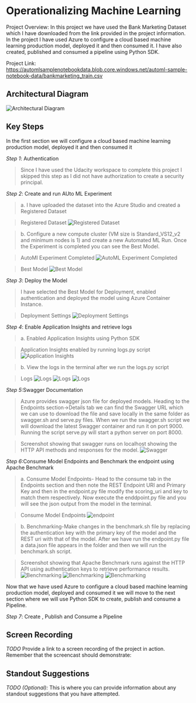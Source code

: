 
# Operationalizing Machine Learning

Project Overview: In this project we have used the Bank Marketing Dataset which I have downloaded from the link provided in the project information.
In the project I have used Azure to configure a cloud based machine learning production model, deployed it and then consumed it. I have also created, published and consumed a pipeline using Python SDK.

Project Link: https://automlsamplenotebookdata.blob.core.windows.net/automl-sample-notebook-data/bankmarketing_train.csv


## Architectural Diagram
 ![Architectural Diagram](https://github.com/webpagearshi/Operationalizing-ML/blob/master/starter_files/Images/Architectural%20Diagram.png "Architectural Diagram")

## Key Steps
In the first section we will configure a cloud based machine learning production model, deployed it and then consumed it

*Step 1*: Authentication
>Since I have used the Udacity workspace to complete this project I skipped this step as I did not have authorization to create a security principal.

*Step 2*: Create and run AUto ML Experiment

>a. I have uploaded the dataset into the Azure Studio and created a Registered Dataset

>Registered Dataset
>![Registered Dataset](https://github.com/webpagearshi/Operationalizing-ML/blob/master/starter_files/Images/Step1-Registered%20Dataset.JPG "Registered Dataset")

>b. Configure a new compute cluster (VM size is Standard_VS12_v2 and minimum nodes is 1) and create a new Automated ML Run. Once the Experiment is completed you can see the Best Model.

>AutoMl Experiment Completed
>![AutoML Experiment Completed](https://github.com/webpagearshi/Operationalizing-ML/blob/master/starter_files/Images/Step1-Experiment%20Completed.JPG "AutoML Experiment Completed")


>Best Model
>![Best Model](https://github.com/webpagearshi/Operationalizing-ML/blob/master/starter_files/Images/Step1-Best%20Model.JPG "Best Model-Voting Ensemble")


*Step 3*: Deploy the Model

>I have selected the Best Model for Deployment, enabled authentication and deployed the model using Azure Container Instance.

>Deployment Settings
>![Deployment Settings](https://github.com/webpagearshi/Operationalizing-ML/blob/master/starter_files/Images/Step3-Deploying%20the%20Model%20Settings.JPG "Deploying the Best Model")


*Step 4*: Enable Application Insights and retrieve logs

>a. Enabled Application Insights using Python SDK

>Application Insights enabled by running logs.py script
>![Application Insights](https://github.com/webpagearshi/Operationalizing-ML/blob/master/starter_files/Images/Step4-Application%20Insights-Enabled.JPG "Application Insights")

>b. View the logs in the terminal after we run the logs.py script

>Logs
>![Logs](https://github.com/webpagearshi/Operationalizing-ML/blob/master/starter_files/Images/Step4-Logs%20by%20logs.py-a.JPG "logs")
>![Logs](https://github.com/webpagearshi/Operationalizing-ML/blob/master/starter_files/Images/Step4-Logs%20by%20logs.py-b.JPG "logs")
>![Logs](https://github.com/webpagearshi/Operationalizing-ML/blob/master/starter_files/Images/Step4-Logs%20by%20logs.py-c.JPG "logs")


*Step 5*:Swagger Documentation

>Azure provides swagger json file for deployed models. Heading to the Endpoints section->Details tab we can find the Swagger URL which we can use to download the file and save locally in the same folder as swagger.sh and serve.py files. When we run the swagger.sh script we will download the latest Swagger container and run it on port 9000. Running the script serve.py will start a python server on port 8000.

>Screenshot showing that swagger runs on localhost showing the HTTP API methods and responses for the model.
>![Swagger](https://github.com/webpagearshi/Operationalizing-ML/blob/master/starter_files/Images/Step5-Swagger%20runs%20on%20localhost.JPG "swagger runs on localhost")

*Step 6*:Consume Model Endpoints and Benchmark the endpoint using Apache Benchmark

>a. Consume Model Endpoints- Head to the consume tab in the Endpoints section and then note the REST Endpoint URI and Primary Key and then in the endpoint.py file modify the scoring_uri and key to match them respectively. Now execute the enddpoint.py file and you will see the json output from the model in the terminal.

>Consume Model Endpoints
>![endpoint](https://github.com/webpagearshi/Operationalizing-ML/blob/master/starter_files/Images/Step6-Endpoint%20result.JPG "Endpoint result")

>b. Benchmarking-Make changes in the benchmark.sh file by replacing the authentication key with the primary key of the model and the REST uri with that of the model. After we have run the endpoint.py file a data.json file appears in the folder and then we will run the benchmark.sh script.

>Screenshot showing that Apache Benchmark runs against the HTTP API using authentication keys to retrieve performance results.
>![Benchmarking](https://github.com/webpagearshi/Operationalizing-ML/blob/master/starter_files/Images/Step6-Benchmark.sh%20log-a.JPG "Benchmarking")
>![Benchmarking](https://github.com/webpagearshi/Operationalizing-ML/blob/master/starter_files/Images/Step6-Benchmark.sh%20log-b.JPG "Benchmarking")
>![Benchmarking](https://github.com/webpagearshi/Operationalizing-ML/blob/master/starter_files/Images/Step6-Benchmark.sh%20log-c.JPG "Benchmarking")

Now that we have used Azure to configure a cloud based machine learning production model, deployed and consumed it we will move to the next section where we will use Python SDK to create, publish and consume a Pipeline.

*Step 7*: Create , Publish and Consume a Pipeline


## Screen Recording
*TODO* Provide a link to a screen recording of the project in action. Remember that the screencast should demonstrate:

## Standout Suggestions
*TODO (Optional):* This is where you can provide information about any standout suggestions that you have attempted.
